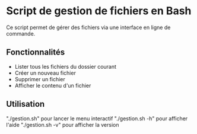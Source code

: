 # Script de gestion de fichiers en Bash

Ce script permet de gérer des fichiers via une interface en ligne de commande.

## Fonctionnalités
- Lister tous les fichiers du dossier courant
- Créer un nouveau fichier
- Supprimer un fichier
- Afficher le contenu d'un fichier

## Utilisation
"./gestion.sh" pour lancer le menu interactif
"./gestion.sh -h" pour afficher l'aide
"./gestion.sh -v" pour afficher la version
